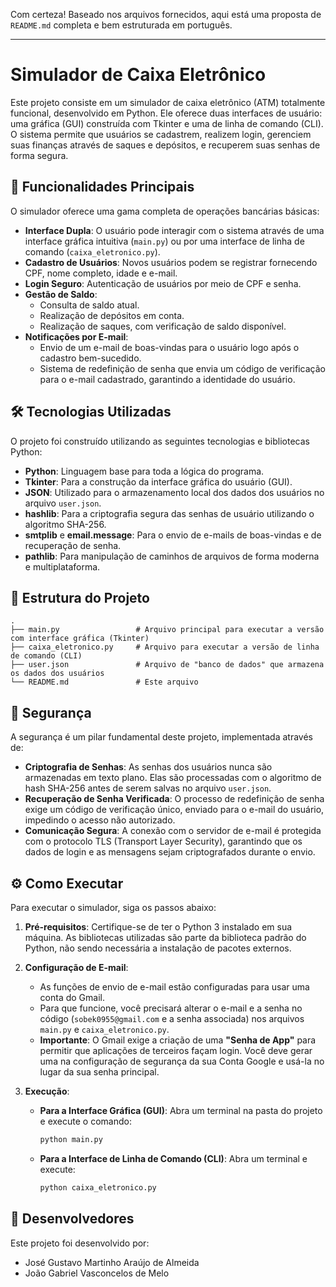 Com certeza! Baseado nos arquivos fornecidos, aqui está uma proposta de `README.md` completa e bem estruturada em português.

---

# Simulador de Caixa Eletrônico

Este projeto consiste em um simulador de caixa eletrônico (ATM) totalmente funcional, desenvolvido em Python. Ele oferece duas interfaces de usuário: uma gráfica (GUI) construída com Tkinter e uma de linha de comando (CLI). O sistema permite que usuários se cadastrem, realizem login, gerenciem suas finanças através de saques e depósitos, e recuperem suas senhas de forma segura.

## 🚀 Funcionalidades Principais

O simulador oferece uma gama completa de operações bancárias básicas:

-   **Interface Dupla**: O usuário pode interagir com o sistema através de uma interface gráfica intuitiva (`main.py`) ou por uma interface de linha de comando (`caixa_eletronico.py`).
-   **Cadastro de Usuários**: Novos usuários podem se registrar fornecendo CPF, nome completo, idade e e-mail.
-   **Login Seguro**: Autenticação de usuários por meio de CPF e senha.
-   **Gestão de Saldo**:
    -   Consulta de saldo atual.
    -   Realização de depósitos em conta.
    -   Realização de saques, com verificação de saldo disponível.
-   **Notificações por E-mail**:
    -   Envio de um e-mail de boas-vindas para o usuário logo após o cadastro bem-sucedido.
    -   Sistema de redefinição de senha que envia um código de verificação para o e-mail cadastrado, garantindo a identidade do usuário.

## 🛠️ Tecnologias Utilizadas

O projeto foi construído utilizando as seguintes tecnologias e bibliotecas Python:

-   **Python**: Linguagem base para toda a lógica do programa.
-   **Tkinter**: Para a construção da interface gráfica do usuário (GUI).
-   **JSON**: Utilizado para o armazenamento local dos dados dos usuários no arquivo `user.json`.
-   **hashlib**: Para a criptografia segura das senhas de usuário utilizando o algoritmo SHA-256.
-   **smtplib** e **email.message**: Para o envio de e-mails de boas-vindas e de recuperação de senha.
-   **pathlib**: Para manipulação de caminhos de arquivos de forma moderna e multiplataforma.

## 📂 Estrutura do Projeto

```
.
├── main.py                 # Arquivo principal para executar a versão com interface gráfica (Tkinter)
├── caixa_eletronico.py     # Arquivo para executar a versão de linha de comando (CLI)
├── user.json               # Arquivo de "banco de dados" que armazena os dados dos usuários
└── README.md               # Este arquivo
```

## 🔐 Segurança

A segurança é um pilar fundamental deste projeto, implementada através de:

-   **Criptografia de Senhas**: As senhas dos usuários nunca são armazenadas em texto plano. Elas são processadas com o algoritmo de hash SHA-256 antes de serem salvas no arquivo `user.json`.
-   **Recuperação de Senha Verificada**: O processo de redefinição de senha exige um código de verificação único, enviado para o e-mail do usuário, impedindo o acesso não autorizado.
-   **Comunicação Segura**: A conexão com o servidor de e-mail é protegida com o protocolo TLS (Transport Layer Security), garantindo que os dados de login e as mensagens sejam criptografados durante o envio.

## ⚙️ Como Executar

Para executar o simulador, siga os passos abaixo:

1.  **Pré-requisitos**: Certifique-se de ter o Python 3 instalado em sua máquina. As bibliotecas utilizadas são parte da biblioteca padrão do Python, não sendo necessária a instalação de pacotes externos.

2.  **Configuração de E-mail**:
    -   As funções de envio de e-mail estão configuradas para usar uma conta do Gmail.
    -   Para que funcione, você precisará alterar o e-mail e a senha no código (`sobek0955@gmail.com` e a senha associada) nos arquivos `main.py` e `caixa_eletronico.py`.
    -   **Importante**: O Gmail exige a criação de uma **"Senha de App"** para permitir que aplicações de terceiros façam login. Você deve gerar uma na configuração de segurança da sua Conta Google e usá-la no lugar da sua senha principal.

3.  **Execução**:
    -   **Para a Interface Gráfica (GUI)**: Abra um terminal na pasta do projeto e execute o comando:
        ```bash
        python main.py
        ```
    -   **Para a Interface de Linha de Comando (CLI)**: Abra um terminal e execute:
        ```bash
        python caixa_eletronico.py
        ```

## 👥 Desenvolvedores

Este projeto foi desenvolvido por:

-   José Gustavo Martinho Araújo de Almeida
-   João Gabriel Vasconcelos de Melo